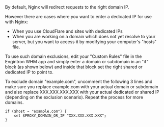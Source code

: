 By default, Nginx will redirect requests to the right domain IP.

However there are cases where you want to enter a dedicated IP for use with Nginx:

- When you use CloudFlare and sites with dedicated IPs
- When you are working on a domain which does not yet resolve to your server, but you want to access it by modifying your computer's "hosts" file.

To use such domain exclusions, edit your "Custom Rules" file in the Engintron WHM app and simply enter a domain or subdomain in an "if" block (as shown below) and inside that block set the right shared or dedicated IP to point to.

To exclude domain "example.com", uncomment the following 3 lines and make sure you replace example.com with your actual domain or subdomain and also replace XXX.XXX.XXX.XXX with your actual dedicated or shared IP (depending on the exclusion scenario). Repeat the process for more domains.

    if ($host ~ "example.com") {
        set $PROXY_DOMAIN_OR_IP "XXX.XXX.XXX.XXX";
    }
